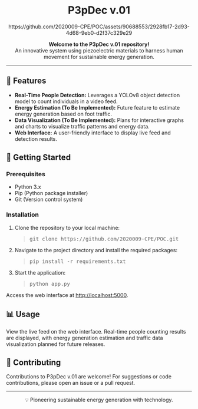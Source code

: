 <h1 align="center">P3pDec v.01</h1>






<center>https://github.com/2020009-CPE/POC/assets/90688553/2928fb17-2d93-4d68-9eb0-d2f37c329e29</center>









<p align="center">
    <strong>Welcome to the P3pDec v.01 repository!</strong><br>
    An innovative system using piezoelectric materials to harness human movement for sustainable energy generation.
</p>

<hr>

<h2>🌟 Features</h2>

<ul>
    <li><strong>Real-Time People Detection:</strong> Leverages a YOLOv8 object detection model to count individuals in a video feed.</li>
    <li><strong>Energy Estimation (To Be Implemented):</strong> Future feature to estimate energy generation based on foot traffic.</li>
    <li><strong>Data Visualization (To Be Implemented):</strong> Plans for interactive graphs and charts to visualize traffic patterns and energy data.</li>
    <li><strong>Web Interface:</strong> A user-friendly interface to display live feed and detection results.</li>
</ul>

<h2>🚀 Getting Started</h2>

<h3>Prerequisites</h3>

<ul>
    <li>Python 3.x</li>
    <li>Pip (Python package installer)</li>
    <li>Git (Version control system)</li>
</ul>

<h3>Installation</h3>

<ol>
    <li>Clone the repository to your local machine:</li>
    <blockquote>
        <pre>git clone https://github.com/2020009-CPE/POC.git</pre>
    </blockquote>
    <li>Navigate to the project directory and install the required packages:</li>
    <blockquote>
        <pre>pip install -r requirements.txt</pre>
    </blockquote>
    <li>Start the application:</li>
    <blockquote>
        <pre>python app.py</pre>
    </blockquote>
</ol>

<p>Access the web interface at <a href="http://localhost:5000">http://localhost:5000</a>.</p>

<h2>📊 Usage</h2>

<p>
    View the live feed on the web interface. Real-time people counting results are displayed, with energy generation estimation and traffic data visualization planned for future releases.
</p>

<h2>🤝 Contributing</h2>

<p>
    Contributions to P3pDec v.01 are welcome! For suggestions or code contributions, please open an issue or a pull request.
</p>

<hr>

<p align="center">💡 Pioneering sustainable energy generation with technology.</p>
